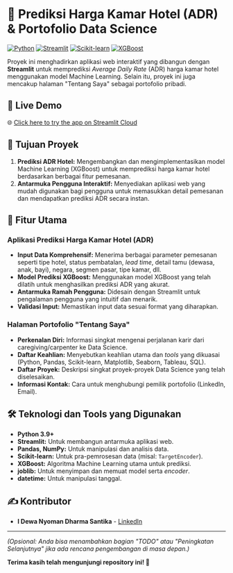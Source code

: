 # 🏨 Prediksi Harga Kamar Hotel (ADR) & Portofolio Data Science

[![Python](https://img.shields.io/badge/Python-3.9%2B-blue?style=flat&logo=python&logoColor=white)](https://www.python.org/)
[![Streamlit](https://img.shields.io/badge/Streamlit-1.x-red?style=flat&logo=streamlit&logoColor=white)](https://streamlit.io/)
[![Scikit-learn](https://img.shields.io/badge/Scikit--learn-orange?style=flat&logo=scikit-learn&logoColor=white)](https://scikit-learn.org/stable/)
[![XGBoost](https://img.shields.io/badge/XGBoost-darkgreen?style=flat&logo=xgboost&logoColor=white)](https://xgboost.readthedocs.io/en/stable/)

Proyek ini menghadirkan aplikasi web interaktif yang dibangun dengan **Streamlit** untuk memprediksi *Average Daily Rate* (ADR) harga kamar hotel menggunakan model Machine Learning. Selain itu, proyek ini juga mencakup halaman "Tentang Saya" sebagai portofolio pribadi.

## 🔗 Live Demo

🌐 [Click here to try the app on Streamlit Cloud](https://hotel-price-optimization-dewa.streamlit.app)

## 🎯 Tujuan Proyek

1.  **Prediksi ADR Hotel:** Mengembangkan dan mengimplementasikan model Machine Learning (XGBoost) untuk memprediksi harga kamar hotel berdasarkan berbagai fitur pemesanan.
2.  **Antarmuka Pengguna Interaktif:** Menyediakan aplikasi web yang mudah digunakan bagi pengguna untuk memasukkan detail pemesanan dan mendapatkan prediksi ADR secara instan.

## 🚀 Fitur Utama

### Aplikasi Prediksi Harga Kamar Hotel (ADR)
* **Input Data Komprehensif:** Menerima berbagai parameter pemesanan seperti tipe hotel, status pembatalan, *lead time*, detail tamu (dewasa, anak, bayi), negara, segmen pasar, tipe kamar, dll.
* **Model Prediksi XGBoost:** Menggunakan model XGBoost yang telah dilatih untuk menghasilkan prediksi ADR yang akurat.
* **Antarmuka Ramah Pengguna:** Didesain dengan Streamlit untuk pengalaman pengguna yang intuitif dan menarik.
* **Validasi Input:** Memastikan input data sesuai format yang diharapkan.

### Halaman Portofolio "Tentang Saya"
* **Perkenalan Diri:** Informasi singkat mengenai perjalanan karir dari caregiving/carpenter ke Data Science.
* **Daftar Keahlian:** Menyebutkan keahlian utama dan *tools* yang dikuasai (Python, Pandas, Scikit-learn, Matplotlib, Seaborn, Tableau, SQL).
* **Daftar Proyek:** Deskripsi singkat proyek-proyek Data Science yang telah diselesaikan.
* **Informasi Kontak:** Cara untuk menghubungi pemilik portofolio (LinkedIn, Email).

## 🛠️ Teknologi dan Tools yang Digunakan

* **Python 3.9+**
* **Streamlit:** Untuk membangun antarmuka aplikasi web.
* **Pandas, NumPy:** Untuk manipulasi dan analisis data.
* **Scikit-learn:** Untuk pra-pemrosesan data (misal: `TargetEncoder`).
* **XGBoost:** Algoritma Machine Learning utama untuk prediksi.
* **joblib:** Untuk menyimpan dan memuat model serta *encoder*.
* **datetime:** Untuk manipulasi tanggal.

## ✍️ Kontributor

* **I Dewa Nyoman Dharma Santika** - [LinkedIn](https://www.linkedin.com/in/dewanyomandharma)
---

*(Opsional: Anda bisa menambahkan bagian "TODO" atau "Peningkatan Selanjutnya" jika ada rencana pengembangan di masa depan.)*

**Terima kasih telah mengunjungi repository ini! 🙏**
